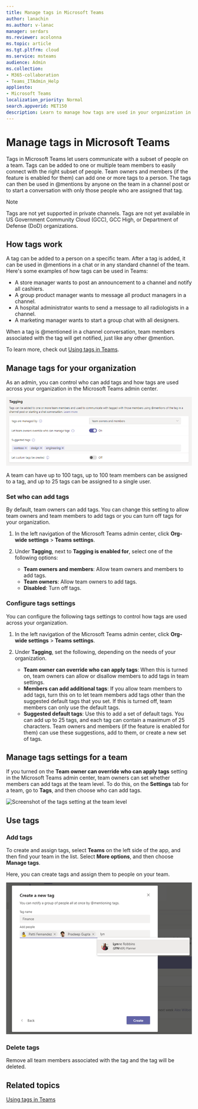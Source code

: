 ```yaml
---
title: Manage tags in Microsoft Teams
author: lanachin
ms.author: v-lanac
manager: serdars
ms.reviewer: acolonna
ms.topic: article
ms.tgt.pltfrm: cloud
ms.service: msteams
audience: Admin
ms.collection: 
- M365-collaboration
- Teams_ITAdmin_Help
appliesto: 
- Microsoft Teams
localization_priority: Normal
search.appverid: MET150
description: Learn to manage how tags are used in your organization in Microsoft Teams. 
---
```


# Manage tags in Microsoft Teams

Tags in Microsoft Teams let users communicate with a subset of people on a team. Tags can be added to one or multiple team members to easily connect with the right subset of people. Team owners and members (if the feature is enabled for them) can add one or more tags to a person. The tags can then be used in @mentions by anyone on the team in a channel post or to start a conversation with only those people who are assigned that tag.

> [!NOTE]
> Tags are not yet supported in private channels. Tags are not yet available in US Government Community Cloud (GCC), GCC High, or Department of Defense (DoD) organizations.

## How tags work

A tag can be added to a person on a specific team. After a tag is added, it can be used in @mentions in a chat or in any standard channel of the team. Here's some examples of how tags can be used in Teams:

- A store manager wants to post an announcement to a channel and notify all cashiers.
- A group product manager wants to message all product managers in a channel.
- A hospital administrator wants to send a message to all radiologists in a channel.
- A marketing manager wants to start a group chat with all designers.

When a tag is @mentioned in a channel conversation, team members associated with the tag will get notified, just like any other @mention.

To learn more, check out [Using tags in Teams](https://support.office.com/article/using-tags-in-teams-667bd56f-32b8-4118-9a0b-56807c96d91e).

## Manage tags for your organization

As an admin, you can control who can add tags and how tags are used across your organization in the Microsoft Teams admin center.

![Screenshot of tagging settings in the Microsoft Teams admin center](media/manage-tags-admin-settings.png)

A team can have up to 100 tags, up to 100 team members can be assigned to a tag, and up to 25 tags can be assigned to a single user. 

### Set who can add tags

By default, team owners can add tags. You can change this setting to allow team owners and team members to add tags or you can turn off tags for your organization.

1. In the left navigation of the Microsoft Teams admin center, click **Org-wide settings** > **Teams settings**.
2. Under **Tagging**, next to **Tagging is enabled for**, select one of the following options:

    - **Team owners and members**: Allow team owners and members to add tags.
    - **Team owners**: Allow team owners to add tags.
    - **Disabled**: Turn off tags.

### Configure tags settings

You can configure the following tags settings to control how tags are used across your organization.

1. In the left navigation of the Microsoft Teams admin center, click **Org-wide settings** > **Teams settings**.
2. Under **Tagging**, set the following, depending on the needs of your organization.

    - **Team owner can override who can apply tags**: When this is turned on, team owners can allow or disallow members to add tags in team settings.
    - **Members can add additional tags**: If you allow team members to add tags, turn this on to let team members add tags other than the suggested default tags that you set. If this is turned off, team members can only use the default tags.
    - **Suggested default tags**: Use this to add a set of default tags. You can add up to 25 tags, and each tag can contain a maximum of 25 characters. Team owners and members (if the feature is enabled for them) can use these suggestions, add to them, or create a new set of tags.

## Manage tags settings for a team

If you turned on the **Team owner can override who can apply tags** setting in the Microsoft Teams admin center, team owners can set whether members can add tags at the team level. To do this, on the **Settings** tab for a team, go to **Tags**, and then choose who can add tags.

![Screenshot of the tags setting at the team level](media/manage-tags-team-settings.png)

## Use tags

### Add tags

To create and assign tags, select **Teams** on the left side of the app, and then find your team in the list. Select **More options**, and then choose **Manage tags**.

Here, you can create tags and assign them to people on your team.

![Screenshot of how to apply tags in the Teams client ](media/manage-tags-teams.png)

### Delete tags

Remove all team members associated with the tag and the tag will be deleted.

## Related topics

[Using tags in Teams](https://support.office.com/article/using-tags-in-teams-667bd56f-32b8-4118-9a0b-56807c96d91e)
